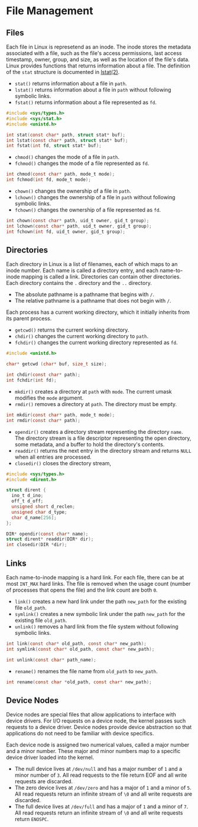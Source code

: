 # File Management

## Files

Each file in Linux is represetend as an inode. The inode stores the metadata associated with a file, such as the file's access permissions, last access timestamp, owner, group, and size, as well as the location of the file's data. Linux provides functions that returns information about a file. The definition of the `stat` structure is documented in [lstat(2)](https://man7.org/linux/man-pages/man2/lstat.2.html).

- `stat()` returns information about a file in `path`.
- `lstat()` returns information about a file in `path` without following symbolic links.
- `fstat()` returns information about a file represented as `fd`.

```c
#include <sys/types.h>
#include <sys/stat.h>
#include <unistd.h>

int stat(const char* path, struct stat* buf);
int lstat(const char* path, struct stat* buf);
int fstat(int fd, struct stat* buf);
```

- `chmod()` changes the mode of a file in `path`.
- `fchmod()` changes the mode of a file represented as `fd`.

```c
int chmod(const char* path, mode_t mode);
int fchmod(int fd, mode_t mode);
```

- `chown()` changes the ownership of a file in `path`.
- `lchown()` changes the ownership of a file in `path` without following symbolic links.
- `fchown()` changes the ownership of a file represented as `fd`.

```c
int chown(const char* path, uid_t owner, gid_t group);
int lchown(const char* path, uid_t owner, gid_t group);
int fchown(int fd, uid_t owner, gid_t group);
```

## Directories

Each directory in Linux is a list of filenames, each of which maps to an inode number. Each name is called a directory entry, and each name-to-inode mapping is called a link. Directories can contain other directories. Each directory contains the `.` directory and the `..` directory.

- The absolute pathname is a pathname that begins with `/`.
- The relative pathname is a pathname that does not begin with `/`.

Each process has a current working directory, which it initially inherits from its parent process.

- `getcwd()` returns the current working directory.
- `chdir()` changes the current working directory to `path`.
- `fchdir()` changes the current working directory represented as `fd`.

```c
#include <unistd.h>

char* getcwd (char* buf, size_t size);

int chdir(const char* path);
int fchdir(int fd);
```

- `mkdir()` creates a directory at `path` with `mode`. The current umask modifies the `mode` argument.
- `rmdir()` removes a directory at `path`. The directory must be empty.

```c
int mkdir(const char* path, mode_t mode);
int rmdir(const char* path);
```

- `opendir()` creates a directory stream representing the directory `name`. The directory stream is a file descriptor representing the open directory, some metadata, and a buffer to hold the directory's contents.
- `readdir()` returns the next entry in the directory stream and returns `NULL` when all entries are processed.
- `closedir()` closes the directory stream,

```c
#include <sys/types.h>
#include <dirent.h>

struct dirent {
  ino_t d_ino;
  off_t d_off;
  unsigned short d_reclen;
  unsigned char d_type;
  char d_name[256];
};

DIR* opendir(const char* name);
struct dirent* readdir(DIR* dir);
int closedir(DIR *dir);
```

## Links

Each name-to-inode mapping is a hard link. For each file, there can be at most `INT_MAX` hard links. The file is removed when the usage count (number of processes that opens the file) and the link count are both `0`.

- `link()` creates a new hard link under the path `new_path` for the existing file `old_path`.
- `symlink()` creates a new symbolic link under the path `new_path` for the existing file `old_path`.
- `unlink()` removes a hard link from the file system without following symbolic links.

```c
int link(const char* old_path, const char* new_path);
int symlink(const char* old_path, const char* new_path);

int unlink(const char* path_name);
```

- `rename()` renames the file name from `old_path` to `new_path`.

```c
int rename(const char *old_path, const char* new_path);
```

## Device Nodes

Device nodes are special files that allow applications to interface with device drivers. For I/O requests on a device node, the kernel passes such requests to a device driver. Device nodes provide device abstraction so that applications do not need to be familiar with device specifics.

Each device node is assigned two numerical values, called a major number and a minor number. These major and minor numbers map to a specific device driver loaded into the kernel.

- The null device lives at `/dev/null` and has a major number of `1` and a minor number of `3`. All read requests to the file return EOF and all write requests are discarded.
- The zero device lives at `/dev/zero` and has a major of `1` and a minor of `5`. All read requests return an infinite stream of `\0` and all write requests are discarded.
- The full device lives at `/dev/full` and has a major of `1` and a minor of `7`. All read requests return an infinite stream of `\0` and all write requests return `ENOSPC`.

